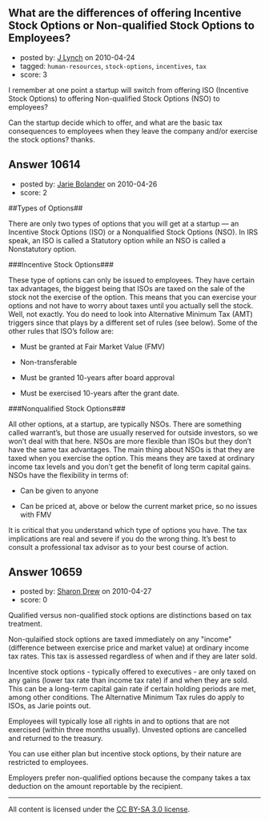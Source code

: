 ## What are the differences of offering Incentive Stock Options or Non-qualified Stock Options to Employees?

- posted by: [J Lynch](https://stackexchange.com/users/-1/3232-j-lynch) on 2010-04-24
- tagged: `human-resources`, `stock-options`, `incentives`, `tax`
- score: 3

I remember at one point a startup will switch from offering ISO (Incentive Stock Options) to offering Non-qualified Stock Options (NSO) to employees?

Can the startup decide which to offer, and what are the basic tax consequences to employees when they leave the company and/or exercise the stock options?  thanks.




## Answer 10614

- posted by: [Jarie Bolander](https://stackexchange.com/users/-1/585-jarie-bolander) on 2010-04-26
- score: 2

##Types of Options##

There are only two types of options that you will get at a startup — an Incentive Stock Options (ISO) or a Nonqualified Stock Options (NSO). In IRS speak, an ISO is called a Statutory option while an NSO is called a Nonstatutory option.

###Incentive Stock Options###

These type of options can only be issued to employees. They have certain tax advantages, the biggest being that ISOs are taxed on the sale of the stock not the exercise of the option. This means that you can exercise your options and not have to worry about taxes until you actually sell the stock. Well, not exactly. You do need to look into Alternative Minimum Tax (AMT) triggers since that plays by a different set of rules (see below). Some of the other rules that ISO’s follow are:

* Must be granted at Fair Market Value (FMV)

* Non-transferable

* Must be granted 10-years after board approval

* Must be exercised 10-years after the grant date.

###Nonqualified Stock Options###

All other options, at a startup, are typically NSOs. There are something called warrant’s, but those are usually reserved for outside investors, so we won’t deal with that here. NSOs are more flexible than ISOs but they don’t have the same tax advantages. The main thing about NSOs is that they are taxed when you exercise the option. This means they are taxed at ordinary income tax levels and you don’t get the benefit of long term capital gains. NSOs have the flexibility in terms of:

* Can be given to anyone

* Can be priced at, above or below the current market price, so no issues with FMV

It is critical that you understand which type of options you have. The tax implications are real and severe if you do the wrong thing. It’s best to consult a professional tax advisor as to your best course of action.


## Answer 10659

- posted by: [Sharon Drew](https://stackexchange.com/users/-1/2747-sharon-drew) on 2010-04-27
- score: 0

Qualified versus non-qualified stock options are distinctions based on tax treatment. 

Non-qulaified stock options are taxed immediately on any "income" (difference between exercise price and market value) at ordinary income tax rates. This tax is assessed regardless of when and if they are later sold.

Incentive stock options - typically offered to executives - are only taxed on any gains (lower tax rate than income tax rate) if and when they are sold. This can be a long-term capital gain rate if certain holding periods are met, among other conditions. The Alternative Minimum Tax rules do apply to ISOs, as Jarie points out.

Employees will typically lose all rights in and to options that are not exercised (within three months usually). Unvested options are cancelled and returned to the treasury. 

You can use either plan but incentive stock options, by their nature are restricted to employees. 

Employers prefer non-qualified options because the company takes a tax deduction on the amount reportable by the recipient. 



---

All content is licensed under the [CC BY-SA 3.0 license](https://creativecommons.org/licenses/by-sa/3.0/).
